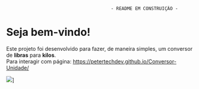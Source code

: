                                            - README EM CONSTRUIÇÃO - 

# Seja bem-vindo!

Este projeto foi desenvolvido para fazer, de maneira simples, um conversor de **libras** para **kilos**.
<br>
Para interagir com página: https://petertechdev.github.io/Conversor-Unidade/

<img src="https://user-images.githubusercontent.com/78622386/133946021-02221965-5a8d-4c48-95a9-9a019cabb22a.png">]
